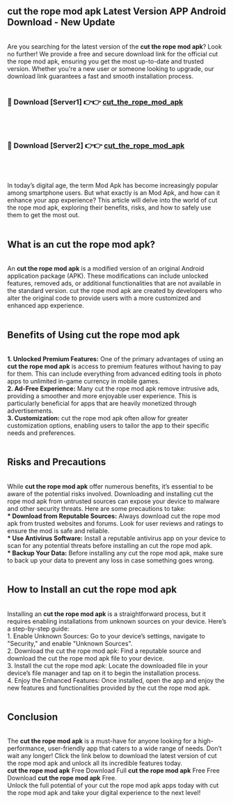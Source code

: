 ## cut the rope mod apk Latest Version APP Android Download - New Update
<br>
Are you searching for the latest version of the <strong>cut the rope mod apk</strong>? Look no further! We provide a free and secure download link for the official cut the rope mod apk, ensuring you get the most up-to-date and trusted version. Whether you're a new user or someone looking to upgrade, our download link guarantees a fast and smooth installation process.
<br>
<br>
<h3>🔴 Download [Server1] 👉👉 <a href="https://modyolo.store/cut+the+rope+mod+apk">cut_the_rope_mod_apk</a></h3><br>
<br>
<h3>🔴 Download [Server2] 👉👉 <a href="https://modyolo.store/cut+the+rope+mod+apk">cut_the_rope_mod_apk</a></h3><br>
<br>
<br>
In today’s digital age, the term Mod Apk has become increasingly popular among smartphone users. But what exactly is an Mod Apk, and how can it enhance your app experience? This article will delve into the world of cut the rope mod apk, exploring their benefits, risks, and how to safely use them to get the most out.
<br>
<br>
<h2>What is an cut the rope mod apk?</h2>
<br>
An <strong>cut the rope mod apk</strong> is a modified version of an original Android application package (APK). These modifications can include unlocked features, removed ads, or additional functionalities that are not available in the standard version. cut the rope mod apk are created by developers who alter the original code to provide users with a more customized and enhanced app experience.
<br>
<br>
<h2>Benefits of Using cut the rope mod apk</h2>
<br>
<strong> 1. Unlocked Premium Features:</strong> One of the primary advantages of using an <strong>cut the rope mod apk</strong> is access to premium features without having to pay for them. This can include everything from advanced editing tools in photo apps to unlimited in-game currency in mobile games.
<br>
<strong> 2. Ad-Free Experience:</strong> Many cut the rope mod apk remove intrusive ads, providing a smoother and more enjoyable user experience. This is particularly beneficial for apps that are heavily monetized through advertisements.
<br>
<strong> 3. Customization:</strong> cut the rope mod apk often allow for greater customization options, enabling users to tailor the app to their specific needs and preferences.
<br>
<br>
<h2>Risks and Precautions</h2>
<br>
While <strong>cut the rope mod apk</strong> offer numerous benefits, it’s essential to be aware of the potential risks involved. Downloading and installing cut the rope mod apk from untrusted sources can expose your device to malware and other security threats. Here are some precautions to take:
<br>
<strong> * Download from Reputable Sources:</strong> Always download cut the rope mod apk from trusted websites and forums. Look for user reviews and ratings to ensure the mod is safe and reliable.
<br>
<strong> * Use Antivirus Software:</strong> Install a reputable antivirus app on your device to scan for any potential threats before installing an cut the rope mod apk.
<br>
<strong> * Backup Your Data:</strong> Before installing any cut the rope mod apk, make sure to back up your data to prevent any loss in case something goes wrong.
<br>
<br>
<h2>How to Install an cut the rope mod apk</h2>
<br>
Installing an <strong>cut the rope mod apk</strong> is a straightforward process, but it requires enabling installations from unknown sources on your device. Here’s a step-by-step guide:
<br>
 1. Enable Unknown Sources: Go to your device’s settings, navigate to "Security," and enable "Unknown Sources".
<br>
 2. Download the cut the rope mod apk: Find a reputable source and download the cut the rope mod apk file to your device.
<br>
 3. Install the cut the rope mod apk: Locate the downloaded file in your device’s file manager and tap on it to begin the installation process.
<br>
 4. Enjoy the Enhanced Features: Once installed, open the app and enjoy the new features and functionalities provided by the cut the rope mod apk.
<br>
<br>
<h2><strong>Conclusion</strong></h2>
<br>
The <strong>cut the rope mod apk</strong> is a must-have for anyone looking for a high-performance, user-friendly app that caters to a wide range of needs. Don’t wait any longer! Click the link below to download the latest version of cut the rope mod apk and unlock all its incredible features today.
<br>
<strong>cut the rope mod apk</strong> Free Download Full <strong>cut the rope mod apk</strong> Free Free Download <strong>cut the rope mod apk</strong> Free.
<br>
Unlock the full potential of your cut the rope mod apk apps today with cut the rope mod apk and take your digital experience to the next level!